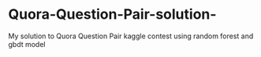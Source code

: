 # Quora-Question-Pair-solution-
My solution to Quora Question Pair kaggle contest using random forest and gbdt model 
